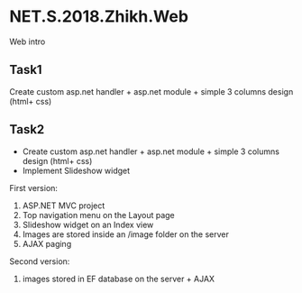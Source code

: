 # NET.S.2018.Zhikh.Web
Web intro
## Task1
Create custom asp.net handler + asp.net module + simple 3 columns design (html+ css)  

## Task2
- Create custom asp.net handler + asp.net module + simple 3 columns design (html+ css) 
- Implement Slideshow widget 

First version: 
1.	ASP.NET MVC project   
2.	Top navigation menu on the Layout page
3.	Slideshow widget on an Index view
4.	Images are stored inside an /image folder on the server
5.	AJAX  paging 

Second version:
1.	images stored in EF database on the server + AJAX

